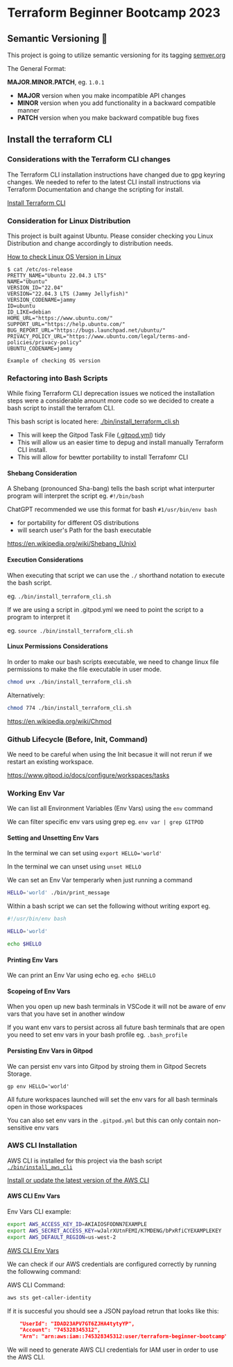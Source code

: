 # Terraform Beginner Bootcamp 2023

##  Semantic Versioning :mage:

This project is going to utilize semantic versioning for its tagging 
[semver.org](https://semver.org/)

The General Format:

 **MAJOR.MINOR.PATCH**, eg. `1.0.1`

-   **MAJOR** version when you make incompatible API changes
-   **MINOR** version when you add functionality in a backward compatible manner
-   **PATCH** version when you make backward compatible bug fixes

##  Install the terraform CLI

### Considerations with the Terraform CLI changes
The Terraform CLI installation instructions have changed due to gpg keyring changes. We needed to refer to the latest CLI install instructions via Terraform Documentation and change the scripting for install.

[Install Terraform CLI](https://developer.hashicorp.com/terraform/tutorials/aws-get-started/install-cli)

### Consideration for Linux Distribution

This project is built against Ubuntu.
Please consider checking you Linux Distribution and change accordingly to distribution needs.

[How to check Linux OS Version in Linux](https://www.cyberciti.biz/faq/how-to-check-os-version-in-linux-command-line/)

```
$ cat /etc/os-release
PRETTY_NAME="Ubuntu 22.04.3 LTS"
NAME="Ubuntu"
VERSION_ID="22.04"
VERSION="22.04.3 LTS (Jammy Jellyfish)"
VERSION_CODENAME=jammy
ID=ubuntu
ID_LIKE=debian
HOME_URL="https://www.ubuntu.com/"
SUPPORT_URL="https://help.ubuntu.com/"
BUG_REPORT_URL="https://bugs.launchpad.net/ubuntu/"
PRIVACY_POLICY_URL="https://www.ubuntu.com/legal/terms-and-policies/privacy-policy"
UBUNTU_CODENAME=jammy

Example of checking OS version

```
###  Refactoring into Bash Scripts

While fixing Terraform CLI deprecation issues we noticed the installation steps were a considerable amount more code so we decided to create a bash script to install the terrafom CLI. 

This bash script is located here: [./bin/install_terraform_cli.sh](./bin/install_terraform_cli.sh )


-   This will keep the Gitpod Task File ([.gitpod.yml](.gitpod.yml/)) tidy
-   This will allow us an easier time to depug and install manually Terraform CLI install. 
-   This will allow for bewtter portability to install Terrafomr CLI

#### Shebang Consideration

A Shebang (pronounced Sha-bang) tells the bash script what interpurter program will interpret the script eg. `#!/bin/bash`

ChatGPT recommended we use this format for bash `#1/usr/bin/env bash`

-   for portability for different OS distributions
-   will search user's Path for the bash executable

https://en.wikipedia.org/wiki/Shebang_(Unix)

#### Execution Considerations

When executing that script we can use the `./` shorthand notation to execute the bash script.

eg. `./bin/install_terraform_cli.sh`

If we are using a script in .gitpod.yml we need to point the script to a program to interpret it

eg. `source ./bin/install_terraform_cli.sh`

#### Linux Permissions Considerations

In order to make our bash scripts executable, we need to change linux file permissions to make the file executable in user mode.

```sh
chmod u+x ./bin/install_terraform_cli.sh
```
Alternatively: 

```sh
chmod 774 ./bin/install_terraform_cli.sh
```
https://en.wikipedia.org/wiki/Chmod

### Github Lifecycle (Before, Init, Command)

We need to be careful when using the Init becasue it will not rerun if we restart an existing workspace. 

https://www.gitpod.io/docs/configure/workspaces/tasks

### Working Env Var

We can list all Environment Variables (Env Vars) using the `env` command 

We can filter specific env vars using grep eg. `env var | grep GITPOD`

#### Setting and Unsetting Env Vars

In the terminal we can set using `export HELLO='world'`

In the terminal we can unset using `unset HELLO`

We can set an Env Var temperarly when just running a command

```sh
HELLO='world' ./bin/print_message
```
Within a bash script we can set the following without writing export eg.

```sh
#!/usr/bin/env bash

HELLO='world'

echo $HELLO
```

####  Printing Env Vars

We can print an Env Var using echo eg. `echo $HELLO`

#### Scopeing of Env Vars

When you open up new bash terminals in VSCode it will not be aware of env vars that you have set in another window

If you want env vars to persist across all future bash terminals that are open you need to set env vars in your bash profile eg. `.bash_profile`

####    Persisting Env Vars in Gitpod

We can persist env vars into Gitpod by stroing them in Gitpod Secrets Storage.

```
gp env HELLO='world'
```
All future workspaces launched will set the env vars for all bash terminals open in those workspaces

You can also set env vars in the `.gitpod.yml` but this can only contain non-sensitive env vars

### AWS CLI Installation

AWS CLI is installed for this project via the bash script [`./bin/install_aws_cli`](./bin/install_aws_cli)

[Install or update the latest version of the AWS CLI](https://docs.aws.amazon.com/cli/latest/userguide/getting-started-install.html)

####    AWS CLI Env Vars

Env Vars CLI example:

```sh
export AWS_ACCESS_KEY_ID=AKIAIOSFODNN7EXAMPLE
export AWS_SECRET_ACCESS_KEY=wJalrXUtnFEMI/K7MDENG/bPxRfiCYEXAMPLEKEY
export AWS_DEFAULT_REGION=us-west-2
```

[AWS CLI Env Vars](https://docs.aws.amazon.com/cli/latest/userguide/cli-configure-envvars.html)

We can check if our AWS credentials are configured correctly by running the followwing command:

AWS CLI Command:
```sh
aws sts get-caller-identity
```

If it is succesful you should see a JSON payload retrun that looks like this:
```json
    "UserId": "IDAD23APV7GT6ZJHA4tytyYP",
    "Account": "745328345312",
    "Arn": "arn:aws:iam::745328345312:user/terraform-beginner-bootcamp"
```
We will need to generate AWS CLI credentials for IAM user in order to use the AWS CLI.

